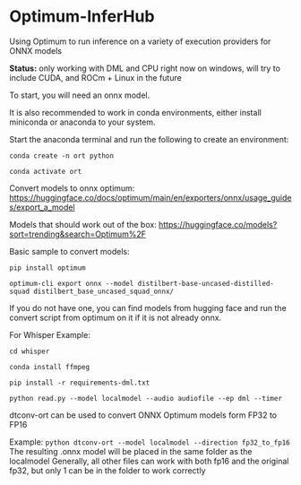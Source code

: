 # Optimum-InferHub
Using Optimum to run inference on a variety of execution providers for ONNX models

**Status:** only working with DML and CPU right now on windows, will try to include CUDA, and ROCm + Linux in the future

To start, you will need an onnx model.

It is also recommended to work in conda environments, either install miniconda or anaconda to your system.

Start the anaconda terminal and run the following to create an environment:

```conda create -n ort python```

```conda activate ort```

Convert models to onnx optimum: https://huggingface.co/docs/optimum/main/en/exporters/onnx/usage_guides/export_a_model

Models that should work out of the box: https://huggingface.co/models?sort=trending&search=Optimum%2F

Basic sample to convert models:

```pip install optimum```

```optimum-cli export onnx --model distilbert-base-uncased-distilled-squad distilbert_base_uncased_squad_onnx/```

If you do not have one, you can find models from hugging face and run the convert script from optimum on it if it is not already onnx.

For Whisper Example:

  ```cd whisper```

  ```conda install ffmpeg```
  
  ```pip install -r requirements-dml.txt```
  
  ```python read.py --model localmodel --audio audiofile --ep dml --timer```

  dtconv-ort can be used to convert ONNX Optimum models form FP32 to FP16

  Example:
  ```python dtconv-ort --model localmodel --direction fp32_to_fp16```
  The resulting .onnx model will be placed in the same folder as the localmodel
  Generally, all other files can work with both fp16 and the original fp32, but only 1 can be in the folder to work correctly
